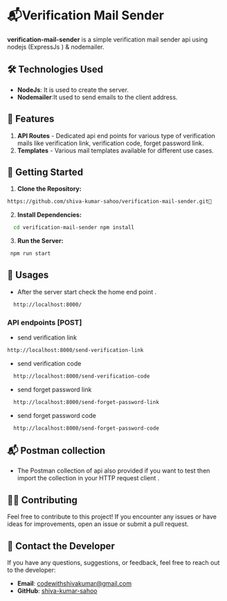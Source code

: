

# 📬Verification Mail Sender

**verification-mail-sender** is a simple verification mail sender api using nodejs (ExpressJs ) & nodemailer. 


## 🛠️ Technologies Used

- **NodeJs**: It is used to create the server.
- **Nodemailer**:It used to send emails to the client address.

## 🎯 Features
1. **API Routes** - Dedicated api end points for various type of verification mails like verification link, verification code, forget password link.
2. **Templates** - Various mail templates available for different use cases.


## 🚀 Getting Started

1. **Clone the Repository:**
  ```bash
  https://github.com/shiva-kumar-sahoo/verification-mail-sender.git💬
   ```
   
2. **Install Dependencies:**
```bash
  cd verification-mail-sender npm install
   ```
   
3. **Run the Server:**
```bash
 npm run start
   ```
## 🤖 Usages
- After the server start check the home end point .
```bash
  http://localhost:8000/
   ```
   
   ###  API endpoints  [POST]
   - send verification link
   ```bash
  http://localhost:8000/send-verification-link
   ```
   - send verification code
```bash
  http://localhost:8000/send-verification-code
   ```
   - send forget password link
```bash
  http://localhost:8000/send-forget-password-link
   ```
   - send forget password code
```bash
  http://localhost:8000/send-forget-password-code
   ```
   


   
## 📬 Postman collection 

- The Postman collection of api also provided if you want to test then import the collection in your HTTP request client .

## 🧑‍💻 Contributing

Feel free to contribute to this project! If you encounter any issues or have ideas for improvements, open an issue or submit a pull request.

 ## 📧 Contact the Developer

If you have any questions, suggestions, or feedback, feel free to reach out to the developer:

- **Email**: [codewithshivakumar@gmail.com](mailto:codewithshivakumar@gmail.com)
- **GitHub**: [shiva-kumar-sahoo](https://github.com/shiva-kumar-sahoo)
